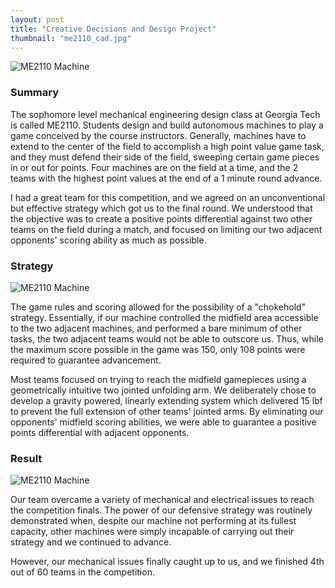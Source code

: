 ```yaml
---
layout: post
title: "Creative Decisions and Design Project"
thumbnail: "me2110_cad.jpg"
---
```

<div class="img"><img src="{{site.url}}/assets/projects/me2110_cad.jpg" class="float-left w-25 mr-3" alt="ME2110 Machine"></div>
<!--more-->
<h3>Summary</h3>
The sophomore level mechanical engineering design class at Georgia Tech is called ME2110. Students design and build autonomous machines to play a game conceived by the course instructors. Generally, machines have to extend to the center of the field to accomplish a high point value game task, and they must defend their side of the field, sweeping certain game pieces in or out for points. Four machines are on the field at a time, and the 2 teams with the highest point values at the end of a 1 minute round advance.

I had a great team for this competition, and we agreed on an unconventional but effective strategy which got us to the final round. We understood that the objective was to create a positive points differential against two other teams on the field during a match, and focused on limiting our two adjacent opponents' scoring ability as much as possible.

<h3>Strategy</h3>
<div class="img"><img src="{{site.url}}/assets/projects/me2110_scoring_analysis.jpg" class="float-right w-25 ml-3" alt="ME2110 Machine"></div>

The game rules and scoring allowed for the possibility of a "chokehold" strategy. Essentially, if our machine controlled the midfield area accessible to the two adjacent machines, and performed a bare minimum of other tasks, the two adjacent teams would not be able to outscore us. Thus, while the maximum score possible in the game was 150, only 108 points were required to guarantee advancement.

Most teams focused on trying to reach the midfield gamepieces using a geometrically intuitive two jointed unfolding arm. We deliberately chose to develop a gravity powered, linearly extending system which delivered 15 lbf to prevent the full extension of other teams' jointed arms. By eliminating our opponents' midfield scoring abilities, we were able to guarantee a positive points differential with adjacent opponents.

<h3>Result</h3>
<div class="img"><img src="{{site.url}}/assets/projects/me2110_real.jpg" class="float-right w-15 ml-3" alt="ME2110 Machine"></div>

Our team overcame a variety of mechanical and electrical issues to reach the competition finals. The power of our defensive strategy was routinely demonstrated when, despite our machine not performing at its fullest capacity, other machines were simply incapable of carrying out their strategy and we continued to advance.

However, our mechanical issues finally caught up to us, and we finished 4th out of 60 teams in the competition.
